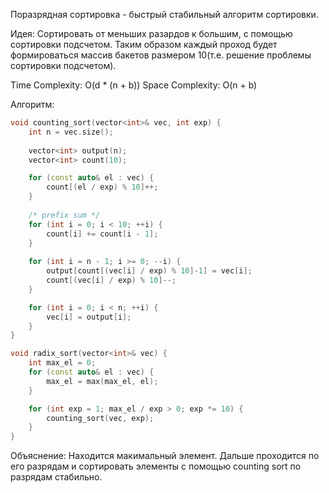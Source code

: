 Поразрядная сортировка - быстрый стабильный алгоритм сортировки.

Идея: Сортировать от меньших разардов к большим, с помощью сортировки подсчетом. Таким образом каждый проход будет формироваться массив бакетов размером 10(т.е. решение проблемы сортировки подсчетом).

Time Complexity: O(d * (n + b))
Space Complexity: O(n + b)

Алгоритм:
```cpp
void counting_sort(vector<int>& vec, int exp) {
    int n = vec.size();
    
    vector<int> output(n);
    vector<int> count(10);

    for (const auto& el : vec) {
        count[(el / exp) % 10]++;
    }
    
    /* prefix sum */
    for (int i = 0; i < 10; ++i) {
        count[i] += count[i - 1];
    }
    
    for (int i = n - 1; i >= 0; --i) {
        output[count[(vec[i] / exp) % 10]-1] = vec[i];
        count[(vec[i] / exp) % 10]--;
    }

    for (int i = 0; i < n; ++i) {
        vec[i] = output[i];
    }
}

void radix_sort(vector<int>& vec) {
    int max_el = 0;
    for (const auto& el : vec) {
        max_el = max(max_el, el);
    }

    for (int exp = 1; max_el / exp > 0; exp *= 10) {
        counting_sort(vec, exp);
    }
}
```
Объяснение: Находится макимальный элемент. Дальше проходится по его разрядам и сортировать элементы с помощью counting sort по разрядам стабильно.
